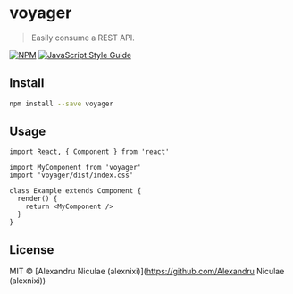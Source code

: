 # voyager

> Easily consume a REST API.

[![NPM](https://img.shields.io/npm/v/voyager.svg)](https://www.npmjs.com/package/voyager) [![JavaScript Style Guide](https://img.shields.io/badge/code_style-standard-brightgreen.svg)](https://standardjs.com)

## Install

```bash
npm install --save voyager
```

## Usage

```tsx
import React, { Component } from 'react'

import MyComponent from 'voyager'
import 'voyager/dist/index.css'

class Example extends Component {
  render() {
    return <MyComponent />
  }
}
```

## License

MIT © [Alexandru Niculae (alexnixi)](https://github.com/Alexandru Niculae (alexnixi))

